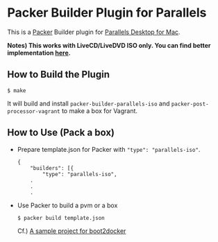 # Packer Builder Plugin for Parallels

This is a [Packer](http://www.packer.io/) Builder plugin for [Parallels Desktop for Mac](http://www.parallels.com/products/desktop/).

**Notes) This works with LiveCD/LiveDVD ISO only. You can find better implementation [here](https://github.com/rickard-von-essen/packer-parallels).**

## How to Build the Plugin

	$ make

It will build and install `packer-builder-parallels-iso` and `packer-post-processor-vagrant` to make a box for Vagrant.

## How to Use (Pack a box)

- Prepare template.json for Packer with `"type": "parallels-iso"`.

	```
	{
		"builders": [{
			"type": "parallels-iso",
		.
		.
		.
	```

- Use Packer to build a pvm or a box

	`$ packer build template.json`

	Cf.) [A sample project for boot2docker](https://github.com/YungSang/packer-parallels/tree/master/boxes/boot2docker)
